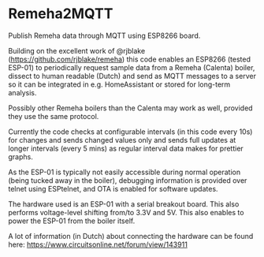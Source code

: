 # Remeha2MQTT
Publish Remeha data through MQTT using ESP8266 board.

Building on the excellent work of @rjblake (https://github.com/rjblake/remeha) this code enables an ESP8266 (tested ESP-01) to periodically request sample data from a Remeha (Calenta) boiler, dissect to human readable (Dutch) and send as MQTT messages to a server so it can be integrated in e.g. HomeAssistant or stored for long-term analysis. 

Possibly other Remeha boilers than the Calenta may work as well, provided they use the same protocol.

Currently the code checks at configurable intervals (in this code every 10s) for changes and sends changed values only and sends full updates at longer intervals (every 5 mins) as regular interval data makes for prettier graphs. 

As the ESP-01 is typically not easily accessible during normal operation (being tucked away in the boiler), debugging information is provided over telnet using ESPtelnet, and OTA is enabled for software updates.

The hardware used is an ESP-01 with a serial breakout board. This also performs voltage-level shifting from/to 3.3V and 5V. This also enables to power the ESP-01 from the boiler itself. 

A lot of information (in Dutch) about connecting the hardware can be found here: 
https://www.circuitsonline.net/forum/view/143911

